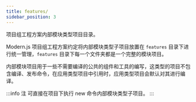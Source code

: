 ```yaml
---
title: features/
sidebar_position: 3
---
```


项目组工程方案内部模块类型项目目录。

Modern.js 项目组工程方案约定将内部模块类型子项目放置在 `features` 目录下进行统一管理，`features` 目录下每一个文件夹都是一个完整的模块项目。

内部模块项目用于一些不需要编译的公共的组件和工具的编写，这类型的项目不包含编译、发布命令，在应用类型项目中引用时，应用类型项目会默认对其进行编译。

:::info 注
可直接在项目下执行 new 命令内部模块类型子项目。
:::
